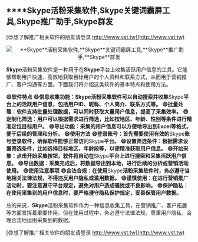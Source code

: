 ## ****Skype**活粉采集软件,**Skype**关键词霸屏工具,**Skype**推广助手,**Skype**群发**

[😍想了解推广相关软件的朋友请登录 http://www.vst.tw](http://www.vst.tw)

 <center><img src="https://vst.tw/MP4/tuiguang/png/2.png" alt="**Skype**活粉采集软件,**Skype**关键词霸屏工具,**Skype**推广助手,**Skype**群发"></center>

**Skype**活粉采集软件是一种用于在**Skype**平台上收集活跃用户信息的工具。它能够帮助用户快速、高效地获取目标用户的个人资料和联系方式，从而用于营销推广、客户沟通等方面。下面我们将介绍这类软件的基本特点和使用方法。

**😄软件特点**
**😄信息收集功能：**Skype**活粉采集软件可以自动搜索并收集**Skype**平台上的活跃用户信息，包括用户ID、昵称、个人简介、联系方式等。**
**😄批量处理：软件支持批量处理数据，可以同时获取大量用户信息，提高了采集效率。**
**😄定制化筛选：用户可以根据需求进行筛选，比如按地区、年龄、性别等条件进行精准定位目标用户。**
**😄导出功能：采集的用户信息可以方便地导出到Excel等格式，便于后续的管理和分析。**
**😄使用方法**
**😄登录账号：首先需要使用有效的**Skype**账号登录软件，确保软件能够正常访问**Skype**平台。**
**😄设置筛选条件：根据需求设置筛选条件，比如选择目标地区、年龄段等，以便精准获取用户信息。**
**😄开始采集：点击开始采集按钮，软件将自动在**Skype**平台上进行搜索和采集活跃用户信息。**
**😄导出数据：采集完成后，将数据导出到本地，进行后续的分析或营销活动使用。**
**😄使用注意事项**
**😄合法合规：在使用**Skype**活粉采集软件时，务必遵守当地相关法律法规，不得违反用户隐私或滥用数据。**
**😄谨慎使用：在进行营销推广活动时，要注意遵守平台规定，避免对用户造成骚扰或不良影响。**
**😄保护隐私：在使用采集到的用户信息时，要严格遵守隐私保护规定，妥善保管用户数据。**

总的来说，**Skype**活粉采集软件作为一种信息收集工具，在营销推广、客户拓展等方面发挥着重要作用。但在使用过程中，务必遵守法律法规，尊重用户隐私，合理合法地运用采集到的数据。

[😍想了解推广相关软件的朋友请登录 http://www.vst.tw](http://www.vst.tw)



